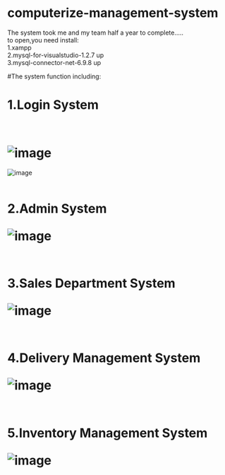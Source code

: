 # computerize-management-system
The system took me and my team half a year to complete.....<br />
to open,you need install:<br />
1.xampp <br />
2.mysql-for-visualstudio-1.2.7 up <br />
3.mysql-connector-net-6.9.8 up <br />

#The system function including:<br />

<h1>1.Login System</h1><br />

![image](https://user-images.githubusercontent.com/91534622/179410953-e5b2e3f2-e87b-4641-bba0-7e07a15fd243.png)<br />
==
![image](https://user-images.githubusercontent.com/91534622/179410964-4cfc878f-68af-4fa2-ac0b-89cf1c6aa507.png)<br />
<br />

<h1>2.Admin System</h><br />

![image](https://user-images.githubusercontent.com/91534622/179410944-a9cda03a-f7ef-4460-993e-502dbffb6cc5.png)<br />
<br />

<h1>3.Sales Department System</h> <br />

![image](https://user-images.githubusercontent.com/91534622/179410990-e35a8d19-50e3-4ea5-845c-1e34ad13930e.png)<br />
<br />

<h1>4.Delivery Management System</h> <br />

![image](https://user-images.githubusercontent.com/91534622/179411024-feac685b-10eb-43ec-8579-72cbdda3a671.png)<br />
<br />

<h1>5.Inventory Management System</h> <br />

![image](https://user-images.githubusercontent.com/91534622/179411114-2435f3d7-1500-40e2-9ce4-9fba311f2c1c.png)<br />
